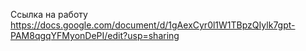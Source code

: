 Ссылка на работу
https://docs.google.com/document/d/1gAexCyr0l1W1TBpzQIylk7gpt-PAM8qgqYFMyonDePI/edit?usp=sharing
